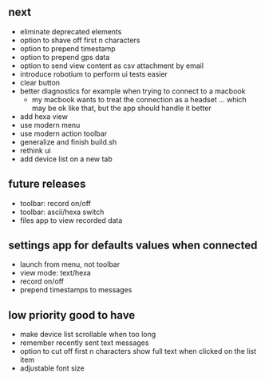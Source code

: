 next
----
- eliminate deprecated elements
- option to shave off first n characters
- option to prepend timestamp
- option to prepend gps data
- option to send view content as csv attachment by email
- introduce robotium to perform ui tests easier
- clear button
- better diagnostics for example when trying to connect to a macbook
    - my macbook wants to treat the connection as a headset
      ... which may be ok like that, but the app should handle it better
- add hexa view
- use modern menu
- use modern action toolbar
- generalize and finish build.sh
- rethink ui
- add device list on a new tab


future releases
---------------
- toolbar: record on/off
- toolbar: ascii/hexa switch
- files app to view recorded data


settings app for defaults values when connected
-----------------------------------------------
- launch from menu, not toolbar
- view mode: text/hexa
- record on/off
- prepend timestamps to messages


low priority good to have
-------------------------
- make device list scrollable when too long
- remember recently sent text messages
- option to cut off first n characters
	show full text when clicked on the list item
- adjustable font size


